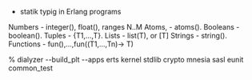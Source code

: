 * statik typig in Erlang programs

Numbers - integer(), float(), ranges N..M
Atoms,   - atoms().
Booleans - boolean().
Tuples - {T1,...,T}.
Lists -  list(T), or [T]
Strings - string().
Functions - fun(),...,fun((T1,...,Tn)-> T)

% dialyzer --build_plt --apps erts kernel stdlib crypto mnesia sasl eunit common_test


